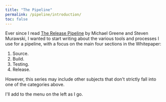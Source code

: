 ```yaml
---
title: "The Pipeline"
permalink: /pipeline/introduction/
toc: false
---
```


Ever since I read [The Release Pipeline](https://docs.microsoft.com/en-us/powershell/dsc/whitepapers#the-release-pipeline-model) by Michael Greene and Steven Murawski, I wanted to start writing about the various tools and processes I use for a pipeline, with a focus on the main four sections in the Whitepaper:

1. Source.
1. Build.
1. Testing.
1. Release.

However, this series may include other subjects that don't strictly fall into one of the categories above.

I'll add to the menu on the left as I go.
